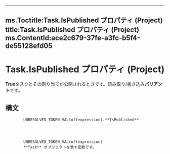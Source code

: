 

---
ms.Toctitle:Task.IsPublished プロパティ (Project)
title:Task.IsPublished プロパティ (Project)
ms.ContentId:ace2c679-37fe-a3fc-b5f4-de55128efd05
---
# Task.IsPublished プロパティ (Project)




**True**タスクとその割り当てが公開されるときです。読み取り/書き込み**バリアント**です。

## 構文

            UNRESOLVED_TOKEN_VAL(offexpression).**IsPublished**




            UNRESOLVED_TOKEN_VAL(offexpression)
            **Task** オブジェクトを表す変数です。




